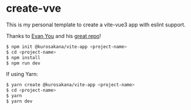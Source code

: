 # create-vve

This is my personal template to create a vite-vue3 app with eslint support.

Thanks to [Evan You](https://github.com/yyx990803) and his [great repo](https://github.com/vitejs/create-vite-app)!

```bash
$ npm init @kurosakana/vite-app <project-name>
$ cd <project-name>
$ npm install
$ npm run dev
```

If using Yarn:

```bash
$ yarn create @kurosakana/vite-app <project-name>
$ cd <project-name>
$ yarn
$ yarn dev
```
